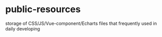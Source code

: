 # public-resources
storage of CSS/JS/Vue-component/Echarts files that frequently used in daily developing
